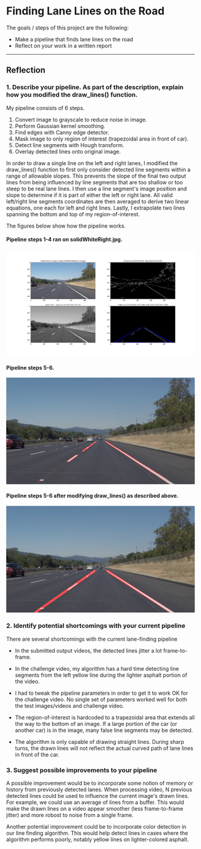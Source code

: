 # **Finding Lane Lines on the Road** 

The goals / steps of this project are the following:
* Make a pipeline that finds lane lines on the road
* Reflect on your work in a written report


[//]: # (Image References)

[image1]: ./test_images_output/solidWhiteRight_alg.png "Alg"
[image2]: ./test_images_output/solidWhiteRight_lines.jpg "Lanes"
[image3]: ./test_images_output/solidWhiteRight_lines_V2.jpg "Lanes_V2"

---

## Reflection

### 1. Describe your pipeline. As part of the description, explain how you modified the draw_lines() function.

My pipeline consists of 6 steps. 

1. Convert image to grayscale to reduce noise in image.
2. Perform Gaussian kernel smoothing.
3. Find edges with Canny edge detector.
4. Mask image to only region of interest (trapezoidal area in front of car).
5. Detect line segments with Hough transform.
6. Overlay detected lines onto original image.

In order to draw a single line on the left and right lanes, I modified the draw_lines() function to first only consider detected line segments within a range of allowable slopes.  This prevents the slope of the final two output lines from being influenced by line segments that are too shallow or too steep to be real lane lines.  I then use a line segment's image position and slope to determine if it is part of either the left or right lane.  All valid left/right line segments coordinates are then averaged to derive two linear equations, one each for left and right lines.  Lastly, I extrapolate two lines spanning the bottom and top of my region-of-interest.

The figures below show how the pipeline works.

#### Pipeline steps 1-4 ran on solidWhiteRight.jpg.
![alt text][image1]

#### Pipeline steps 5-6.
![alt text][image2]

#### Pipeline steps 5-6 after modifying draw_lines() as described above.
![alt text][image3]

### 2. Identify potential shortcomings with your current pipeline

There are several shortcomings with the current lane-finding pipeline

- In the submitted output videos, the detected lines jitter a lot frame-to-frame.

- In the challenge video, my algorithm has a hard time detecting line segments from the left yellow line during the lighter asphalt portion of the video.

- I had to tweak the pipeline parameters in order to get it to work OK for the challenge video.  No single set of parameters  worked well for both the test images/videos and challenge video.

- The region-of-interest is hardcoded to a trapezoidal area that extends all the way to the bottom of an image.  If a large portion of the car (or another car) is in the image, many false line segments may be detected.

- The algorithm is only capable of drawing straight lines.  During sharp turns, the drawn lines will not reflect the actual curved path of lane lines in front of the car. 

### 3. Suggest possible improvements to your pipeline

A possible improvement would be to incorporate some notion of memory or history from previously detected lanes.  When processing video, N previous detected lines could be used to influence the current image's drawn lines.  For example, we could use an average of lines from a buffer.  This would make the drawn lines on a video appear smoother (less frame-to-frame jitter) and more robost to noise from a single frame.

Another potential improvement could be to incorporate color detection in our line finding algorithm.  This would help detect lines in cases where the algorithm performs poorly, notably yellow lines on lighter-colored asphalt.
